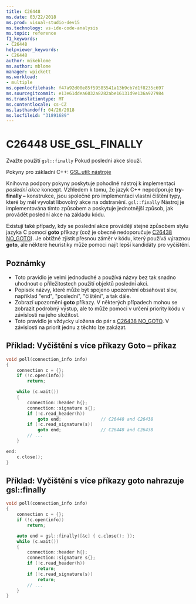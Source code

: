 ```yaml
---
title: C26448
ms.date: 03/22/2018
ms.prod: visual-studio-dev15
ms.technology: vs-ide-code-analysis
ms.topic: reference
f1_keywords:
- C26448
helpviewer_keywords:
- C26448
author: mikeblome
ms.author: mblome
manager: wpickett
ms.workload:
- multiple
ms.openlocfilehash: f47a92d00e85f59585541a13b9cb7d1f8235c697
ms.sourcegitcommit: e13e61ddea6032a8282abe16131d9e136a927984
ms.translationtype: MT
ms.contentlocale: cs-CZ
ms.lasthandoff: 04/26/2018
ms.locfileid: "31891689"
---
```

# <a name="c26448-usegslfinally"></a>C26448 USE_GSL_FINALLY

Zvažte použití `gsl::finally` Pokud poslední akce slouží.

Pokyny pro základní C++: [GSL.util: nástroje](https://github.com/isocpp/CppCoreGuidelines/blob/master/CppCoreGuidelines.md#SS-utilities)

Knihovna podpory pokyny poskytuje pohodlné nástroj k implementaci *poslední akce* koncept. Vzhledem k tomu, že jazyk C++ nepodporuje **try-finally –** konstrukce, jsou společné pro implementaci vlastní čištění typy, které by měl vyvolat libovolný akce na odstranění. `gsl::finally` Nástroj je implementována tímto způsobem a poskytuje jednotnější způsob, jak provádět poslední akce na základu kódu.

Existují také případy, kdy se poslední akce provádějí stejné způsobem stylu jazyka C pomocí **goto** příkazy (což je obecně nedoporučuje [C26438 NO_GOTO](c26438.md)). Je obtížné zjistit přesnou záměr v kódu, který používá výraznou **goto**, ale některé heuristiky může pomoci najít lepší kandidáty pro vyčištění.

## <a name="remarks"></a>Poznámky

- Toto pravidlo je velmi jednoduché a používá názvy bez tak snadno uhodnout o příležitostech použití objektů poslední akci.
- Popisek názvy, které může být spojeno upozornění obsahovat slov, například "end", "poslední", "čištění", a tak dále.
- Zobrazí upozornění **goto** příkazy. V některých případech mohou se zobrazit podrobný výstup, ale to může pomoci v určení priority kódu v závislosti na jeho složitost.
- Toto pravidlo je vždycky uložena do pár s [C26438 NO_GOTO](c26438.md). V závislosti na priorit jednu z těchto lze zakázat.

## <a name="example-cleanup-with-multiple-goto-statements"></a>Příklad: Vyčištění s více příkazy Goto – příkaz

```cpp
void poll(connection_info info)
{
    connection c = {};
    if (!c.open(info))
        return;

    while (c.wait())
    {
        connection::header h{};
        connection::signature s{};
        if (!c.read_header(h))
            goto end;               // C26448 and C26438
        if (!c.read_signature(s))
            goto end;               // C26448 and C26438
        // ...
    }

end:
    c.close();
}
```

## <a name="example-cleanup-with-multiple-goto-statements-replaced-by-gslfinally"></a>Příklad: Vyčištění s více příkazy goto nahrazuje gsl::finally

```cpp
void poll(connection_info info)
{
    connection c = {};
    if (!c.open(info))
        return;

    auto end = gsl::finally([&c] { c.close(); });
    while (c.wait())
    {
        connection::header h{};
        connection::signature s{};
        if (!c.read_header(h))
            return;
        if (!c.read_signature(s))
            return;
        // ...
    }
}
```

